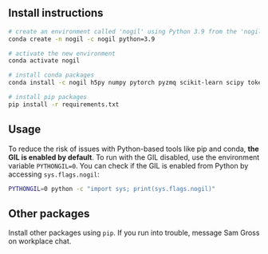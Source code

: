 ## Install instructions

```bash
# create an environment called 'nogil' using Python 3.9 from the 'nogil' channel
conda create -n nogil -c nogil python=3.9

# activate the new environment
conda activate nogil

# install conda packages
conda install -c nogil h5py numpy pytorch pyzmq scikit-learn scipy tokenizers torchvision

# install pip packages
pip install -r requirements.txt
```

## Usage

To reduce the risk of issues with Python-based tools like pip and conda, **the GIL is enabled by default**.
To run with the GIL disabled, use the environment variable `PYTHONGIL=0`.
You can check if the GIL is enabled from Python by accessing `sys.flags.nogil`:

```sh
PYTHONGIL=0 python -c "import sys; print(sys.flags.nogil)"
```

## Other packages

Install other packages using `pip`. If you run into trouble, message Sam Gross on workplace chat.
